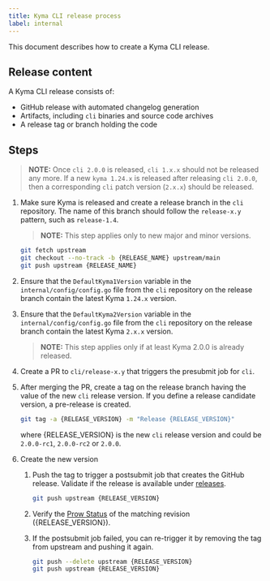```yaml
---
title: Kyma CLI release process
label: internal
---
```


This document describes how to create a Kyma CLI release.

## Release content

A Kyma CLI release consists of:

* GitHub release with automated changelog generation
* Artifacts, including `cli` binaries and source code archives
* A release tag or branch holding the code

## Steps
   >**NOTE:** Once `cli 2.0.0` is released, `cli 1.x.x` should not be released any more. If a new `kyma 1.24.x` is released after releasing `cli 2.0.0`, then a corresponding `cli` patch version (`2.x.x`) should be released.
1. Make sure Kyma is released and create a release branch in the `cli` repository. The name of this branch should follow the `release-x.y` pattern, such as `release-1.4`.

   >**NOTE:** This step applies only to new major and minor versions.

   ```bash
   git fetch upstream
   git checkout --no-track -b {RELEASE_NAME} upstream/main
   git push upstream {RELEASE_NAME}
   ```
2. Ensure that the `DefaultKyma1Version` variable in the `internal/config/config.go` file from the `cli` repository on the release branch contain the latest Kyma `1.24.x` version.

3. Ensure that the `DefaultKyma2Version` variable in the `internal/config/config.go` file from the `cli` repository on the release branch contain the latest Kyma `2.x.x` version.
   >**NOTE:** This step applies only if at least Kyma 2.0.0 is already released.

4. Create a PR to `cli/release-x.y` that triggers the presubmit job for `cli`.

5. After merging the PR, create a tag on the release branch having the value of the new `cli` release version. If you define a release candidate version, a pre-release is created.  

   ```bash
   git tag -a {RELEASE_VERSION} -m "Release {RELEASE_VERSION}"
   ```

    where {RELEASE_VERSION} is the new `cli` release version and could be `2.0.0-rc1`, `2.0.0-rc2` or `2.0.0`.

6. Create the new version
   1. Push the tag to trigger a postsubmit job that creates the GitHub release. Validate if the release is available under [releases](https://github.com/kyma-project/cli/releases).

      ```bash
      git push upstream {RELEASE_VERSION}
      ```

   2. Verify the [Prow Status](https://status.build.kyma-project.io/?repo=kyma-project%2Fcli&type=postsubmit) of the matching revision ({RELEASE_VERSION}).
   3. If the postsubmit job failed, you can re-trigger it by removing the tag from upstream and pushing it again.

      ```bash
      git push --delete upstream {RELEASE_VERSION}
      git push upstream {RELEASE_VERSION}
      ```
